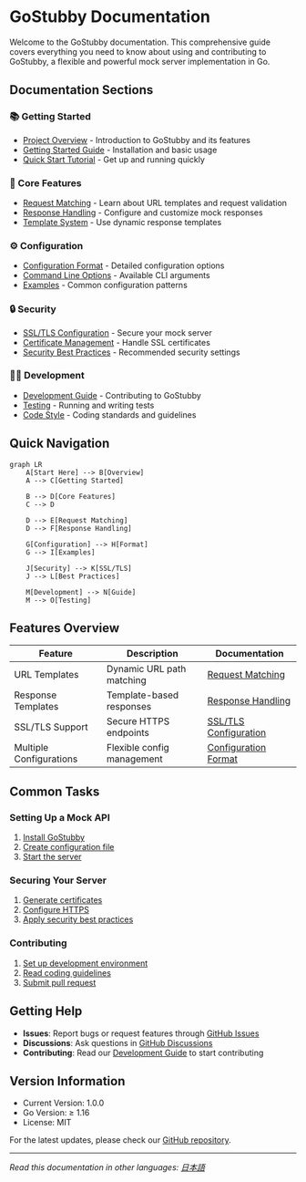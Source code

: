 # GoStubby Documentation

Welcome to the GoStubby documentation. This comprehensive guide covers everything you need to know about using and contributing to GoStubby, a flexible and powerful mock server implementation in Go.

## Documentation Sections

### 📚 Getting Started
- [Project Overview](overview.md) - Introduction to GoStubby and its features
- [Getting Started Guide](getting-started.md) - Installation and basic usage
- [Quick Start Tutorial](getting-started.md#quick-start-tutorial) - Get up and running quickly

### 🔧 Core Features
- [Request Matching](core-features/request-matching.md) - Learn about URL templates and request validation
- [Response Handling](core-features/response-handling.md) - Configure and customize mock responses
- [Template System](core-features/response-handling.md#template-based-responses) - Use dynamic response templates

### ⚙️ Configuration
- [Configuration Format](configuration/format.md) - Detailed configuration options
- [Command Line Options](configuration/format.md#configuration-management) - Available CLI arguments
- [Examples](configuration/format.md#examples) - Common configuration patterns

### 🔒 Security
- [SSL/TLS Configuration](security/ssl-tls.md) - Secure your mock server
- [Certificate Management](security/ssl-tls.md#certificate-management) - Handle SSL certificates
- [Security Best Practices](security/ssl-tls.md#best-practices) - Recommended security settings

### 👩‍💻 Development
- [Development Guide](development/development-guide.md) - Contributing to GoStubby
- [Testing](development/development-guide.md#testing) - Running and writing tests
- [Code Style](development/development-guide.md#code-style) - Coding standards and guidelines

## Quick Navigation

```mermaid
graph LR
    A[Start Here] --> B[Overview]
    A --> C[Getting Started]
    
    B --> D[Core Features]
    C --> D
    
    D --> E[Request Matching]
    D --> F[Response Handling]
    
    G[Configuration] --> H[Format]
    G --> I[Examples]
    
    J[Security] --> K[SSL/TLS]
    J --> L[Best Practices]
    
    M[Development] --> N[Guide]
    M --> O[Testing]
```

## Features Overview

| Feature | Description | Documentation |
|---------|-------------|---------------|
| URL Templates | Dynamic URL path matching | [Request Matching](core-features/request-matching.md#url-path-templates) |
| Response Templates | Template-based responses | [Response Handling](core-features/response-handling.md#template-based-responses) |
| SSL/TLS Support | Secure HTTPS endpoints | [SSL/TLS Configuration](security/ssl-tls.md) |
| Multiple Configurations | Flexible config management | [Configuration Format](configuration/format.md#configuration-management) |

## Common Tasks

### Setting Up a Mock API
1. [Install GoStubby](getting-started.md#installation)
2. [Create configuration file](getting-started.md#quick-start-tutorial)
3. [Start the server](getting-started.md#start-the-server)

### Securing Your Server
1. [Generate certificates](security/ssl-tls.md#certificate-management)
2. [Configure HTTPS](security/ssl-tls.md#quick-start)
3. [Apply security best practices](security/ssl-tls.md#best-practices)

### Contributing
1. [Set up development environment](development/development-guide.md#development-environment-setup)
2. [Read coding guidelines](development/development-guide.md#code-style)
3. [Submit pull request](development/development-guide.md#contributing)

## Getting Help

- **Issues**: Report bugs or request features through [GitHub Issues](https://github.com/dev-shimada/GoStubby/issues)
- **Discussions**: Ask questions in [GitHub Discussions](https://github.com/dev-shimada/GoStubby/discussions)
- **Contributing**: Read our [Development Guide](development/development-guide.md) to start contributing

## Version Information

- Current Version: 1.0.0
- Go Version: ≥ 1.16
- License: MIT

For the latest updates, please check our [GitHub repository](https://github.com/dev-shimada/GoStubby).

---

*Read this documentation in other languages: [日本語](index.ja.md)*
